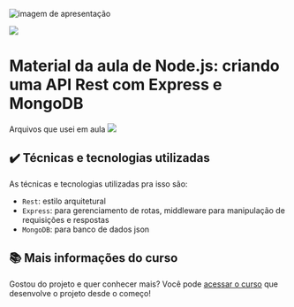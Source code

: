 ![imagem de apresentação](https://i.imgur.com/u2e5ydr.png)

![](https://img.shields.io/github/license/alura-cursos/android-com-kotlin-personalizando-ui)

# Material da aula de Node.js: criando uma API Rest com Express e MongoDB

Arquivos que usei em aula
![](img/amostra.gif)

## ✔️ Técnicas e tecnologias utilizadas

As técnicas e tecnologias utilizadas pra isso são:

- `Rest`: estilo arquitetural
- `Express`: para gerenciamento de rotas, middleware para manipulação de requisições e respostas
- `MongoDB`: para banco de dados json

## 📚 Mais informações do curso

Gostou do projeto e quer conhecer mais? Você pode [acessar o curso](https://cursos.alura.com.br/course/node-js-api-rest-express-mongodb) que desenvolve o projeto desde o começo!
